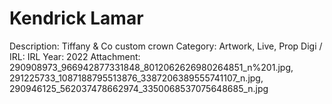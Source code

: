 # Kendrick Lamar

Description: Tiffany & Co custom crown
Category: Artwork, Live, Prop
Digi / IRL: IRL
Year: 2022
Attachment: 290908973_966942877331848_8012062626980264851_n%201.jpg, 291225733_1087188795513876_3387206389555741107_n.jpg, 290946125_562037478662974_3350068537075648685_n.jpg